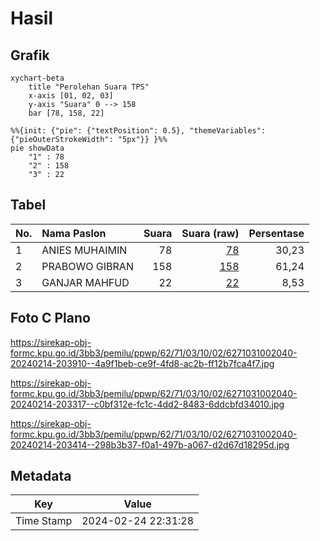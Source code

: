 # Hasil

## Grafik

```mermaid
xychart-beta
    title "Perolehan Suara TPS"
    x-axis [01, 02, 03]
    y-axis "Suara" 0 --> 158
    bar [78, 158, 22]
```

```mermaid
%%{init: {"pie": {"textPosition": 0.5}, "themeVariables": {"pieOuterStrokeWidth": "5px"}} }%%
pie showData
    "1" : 78
    "2" : 158
    "3" : 22
```

## Tabel

| No. | Nama Paslon    | Suara | Suara (raw) | Persentase |
|:--- |:-------------- | -----:| -----------:| ----------:|
| 1   | ANIES MUHAIMIN | 78    | [78][p-1]   | 30,23      |
| 2   | PRABOWO GIBRAN | 158   | [158][p-2]  | 61,24      |
| 3   | GANJAR MAHFUD  | 22    | [22][p-3]   | 8,53       |


[p-1]: https://github.com/gigit-pemilu/pemilu-2024-62-kalimantan-tengah/blob/main/pilpres/hitung-suara/sub/62-kalimantan-tengah/sub/71-kota-palangkaraya/sub/03-jekan-raya/sub/1002-menteng/sub/040-tps/sub/paslon-1.txt
[p-2]: https://github.com/gigit-pemilu/pemilu-2024-62-kalimantan-tengah/blob/main/pilpres/hitung-suara/sub/62-kalimantan-tengah/sub/71-kota-palangkaraya/sub/03-jekan-raya/sub/1002-menteng/sub/040-tps/sub/paslon-2.txt
[p-3]: https://github.com/gigit-pemilu/pemilu-2024-62-kalimantan-tengah/blob/main/pilpres/hitung-suara/sub/62-kalimantan-tengah/sub/71-kota-palangkaraya/sub/03-jekan-raya/sub/1002-menteng/sub/040-tps/sub/paslon-3.txt

## Foto C Plano

https://sirekap-obj-formc.kpu.go.id/3bb3/pemilu/ppwp/62/71/03/10/02/6271031002040-20240214-203910--4a9f1beb-ce9f-4fd8-ac2b-ff12b7fca4f7.jpg

https://sirekap-obj-formc.kpu.go.id/3bb3/pemilu/ppwp/62/71/03/10/02/6271031002040-20240214-203317--c0bf312e-fc1c-4dd2-8483-6ddcbfd34010.jpg

https://sirekap-obj-formc.kpu.go.id/3bb3/pemilu/ppwp/62/71/03/10/02/6271031002040-20240214-203414--298b3b37-f0a1-497b-a067-d2d67d18295d.jpg


## Metadata

| Key        | Value               |
| ---------- | ------------------- |
| Time Stamp | 2024-02-24 22:31:28 |



